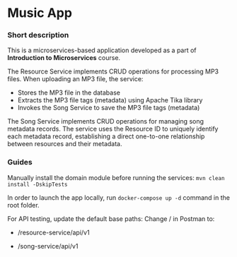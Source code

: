 # Music App

### Short description

This is a microservices-based application developed as a part of **Introduction to Microservices** course.

The Resource Service implements CRUD operations for processing MP3 files. When uploading an MP3 file, the service:

* Stores the MP3 file in the database
* Extracts the MP3 file tags (metadata) using Apache Tika library
* Invokes the Song Service to save the MP3 file tags (metadata)

The Song Service implements CRUD operations for managing song metadata records. The service uses the Resource ID to uniquely identify each metadata record, establishing a direct one-to-one relationship between resources and their metadata.

### Guides

Manually install the domain module before running the services: `mvn clean install -DskipTests` 

In order to launch the app locally, run `docker-compose up -d` command in the root folder.

For API testing, update the default base paths:
Change / in Postman to:

* /resource-service/api/v1

* /song-service/api/v1




